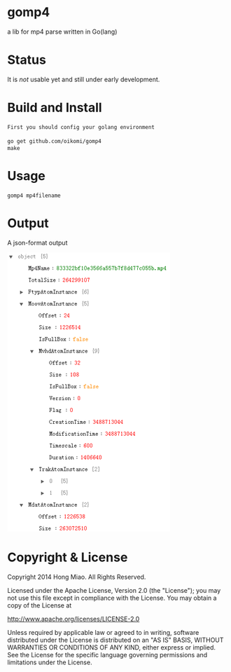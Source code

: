 # gomp4

a lib for mp4 parse written in Go(lang)


Status
======

It is *not* usable yet and still under early development.


Build and Install
=====
    First you should config your golang environment
	
	go get github.com/oikomi/gomp4
    make
	
Usage
=====
	gomp4 mp4filename

Output
======
A json-format output


![](JSONoutput.png)

Copyright & License
===================

Copyright 2014 Hong Miao. All Rights Reserved.

Licensed under the Apache License, Version 2.0 (the "License");
you may not use this file except in compliance with the License.
You may obtain a copy of the License at

http://www.apache.org/licenses/LICENSE-2.0

Unless required by applicable law or agreed to in writing, software
distributed under the License is distributed on an "AS IS" BASIS,
WITHOUT WARRANTIES OR CONDITIONS OF ANY KIND, either express or implied.
See the License for the specific language governing permissions and
limitations under the License.
